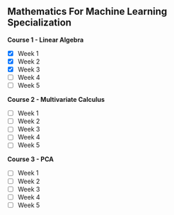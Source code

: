 ## Mathematics For Machine Learning Specialization

**Course 1 - Linear Algebra**
- [x] Week 1
- [x] Week 2
- [x] Week 3
- [ ] Week 4
- [ ] Week 5
     
**Course 2 - Multivariate Calculus**
- [ ] Week 1
- [ ] Week 2
- [ ] Week 3
- [ ] Week 4
- [ ] Week 5

**Course 3 - PCA**
- [ ] Week 1
- [ ] Week 2
- [ ] Week 3
- [ ] Week 4
- [ ] Week 5    
